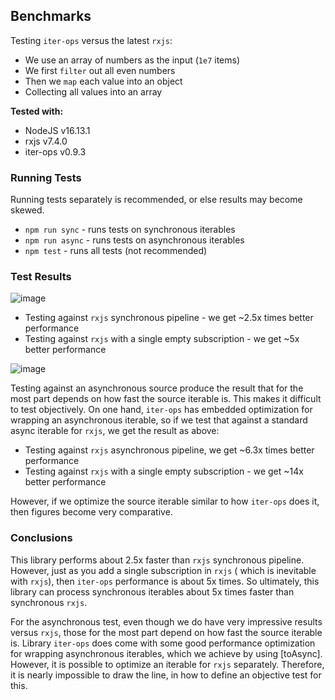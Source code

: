 Benchmarks
----------

Testing `iter-ops` versus the latest `rxjs`:

* We use an array of numbers as the input (`1e7` items)
* We first `filter` out all even numbers
* Then we `map` each value into an object
* Collecting all values into an array

**Tested with:**

* NodeJS v16.13.1
* rxjs v7.4.0
* iter-ops v0.9.3

### Running Tests

Running tests separately is recommended, or else results may become skewed.

* `npm run sync` - runs tests on synchronous iterables
* `npm run async` - runs tests on asynchronous iterables
* `npm test` - runs all tests (not recommended)

### Test Results

![image](https://user-images.githubusercontent.com/5108906/146110938-246e612a-8e38-45f4-bf85-c10e2e100fc7.png)

* Testing against `rxjs` synchronous pipeline - we get ~2.5x times better performance
* Testing against `rxjs` with a single empty subscription - we get ~5x better performance

![image](https://user-images.githubusercontent.com/5108906/146110969-d436a200-4f94-4a20-9336-8db0e6306336.png)

Testing against an asynchronous source produce the result that for the most part depends on how fast the source iterable
is. This makes it difficult to test objectively. On one hand, `iter-ops`
has embedded optimization for wrapping an asynchronous iterable, so if we test that against a standard async iterable
for `rxjs`, we get the result as above:

* Testing against `rxjs` asynchronous pipeline, we get ~6.3x times better performance
* Testing against `rxjs` with a single empty subscription - we get ~14x better performance

However, if we optimize the source iterable similar to how `iter-ops` does it, then figures become very comparative.

### Conclusions

This library performs about 2.5x faster than `rxjs` synchronous pipeline. However, just as you add a single subscription
in `rxjs` (
which is inevitable with `rxjs`), then `iter-ops` performance is about 5x times. So ultimately, this library can process
synchronous iterables about 5x times faster than synchronous `rxjs`.

For the asynchronous test, even though we do have very impressive results versus `rxjs`, those for the most part depend
on how fast the source iterable is. Library `iter-ops` does come with some good performance optimization for wrapping
asynchronous iterables, which we achieve by using [toAsync]. However, it is possible to optimize an iterable for `rxjs`
separately. Therefore, it is nearly impossible to draw the line, in how to define an objective test for this.

